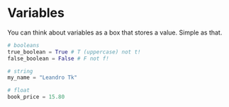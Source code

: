 # Variables
You can think about variables as a box that stores a value. Simple as that.

```python
# booleans
true_boolean = True # T (uppercase) not t!
false_boolean = False # F not f!

# string
my_name = "Leandro Tk"

# float
book_price = 15.80
```
